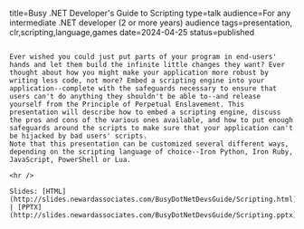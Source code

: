title=Busy .NET Developer's Guide to Scripting
type=talk
audience=For any intermediate .NET developer (2 or more years) audience
tags=presentation, clr,scripting,language,games
date=2024-04-25
status=published
~~~~~~

Ever wished you could just put parts of your program in end-users' hands and let them build the infinite little changes they want? Ever thought about how you might make your application more robust by writing less code, not more? Embed a scripting engine into your application--complete with the safeguards necessary to ensure that users can't do anything they shouldn't be able to--and release yourself from the Principle of Perpetual Enslavement. This presentation will describe how to embed a scripting engine, discuss the pros and cons of the various ones available, and how to put enough safeguards around the scripts to make sure that your application can't be hijacked by bad users' scripts.
Note that this presentation can be customized several different ways, depending on the scripting language of choice--Iron Python, Iron Ruby, JavaScript, PowerShell or Lua.
    
<hr />

Slides: [HTML](http://slides.newardassociates.com/BusyDotNetDevsGuide/Scripting.html) | [PPTX](http://slides.newardassociates.com/BusyDotNetDevsGuide/Scripting.pptx)
